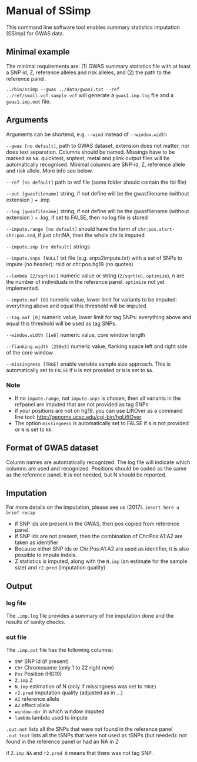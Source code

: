 # Manual of SSimp

This command line software tool enables summary statistics imputation (SSimp) for GWAS data. 
	
## Minimal example
The minimal requirements are: (1) GWAS summary statistics file with at least a SNP id, Z, reference alleles and risk alleles, and (2) the path to the reference panel. 

`../bin/ssimp --gwas ../data/gwas1.txt --ref ../ref/small.vcf.sample.vcf` will generate a `gwas1.imp.log` file and a `gwas1.imp.out` file.
	

## Arguments
[//]: -------------------------------
Arguments can be shortend, e.g. `--wind` instead of `--window.width`

`--gwas [no default]`, path to GWAS dataset, extension does not matter, nor does text separation.  Columns should be named. Missings have to be marked as `NA`. quicktest, snptest, metal and plink output files will be automatically recognised. Minimal columns are SNP-id, Z, reference allele and risk allele. More info see below.

`--ref [no default]` path to vcf file (same folder should contain the tbi file)

`--out [gwasfilename]` string, if not define will be the gwasfilename (without extension ) + .imp

`--log [gwasfilename]` string, if not define will be the gwasfilename (without extension ) + .log, if set to FALSE, then no log file is stored

`--impute.range [no default]` should have the form of `chr:pos.start-chr:pos.end`, if just chr:NA, then the whole chr is imputed

`--impute.snp [no default]` strings

`--impute.snps [NULL]` txt file (e.g. snps2impute.txt) with a set of SNPs to impute (no header): rsid or chr:pos.hg19 (no quotes)

`--lambda [2/sqrt(n)]` numeric value or string (`2/sqrt(n)`, `optimize`), n are the number of individuals in the reference panel. `optimize` not yet implemented.

`--impute.maf [0]` numeric value, lower limit for variants to be imputed: everything above and equal this threshold will be imputed

`--tag.maf [0]` numeric value, lower limit for tag SNPs: everything above and equal this threshold will be used as tag SNPs. 

`--window.width [1e6]` numeric value, core window length

`--flanking.width [250e3]` numeric value, flanking space left and right side of the core window
		
`--missingness [TRUE]` enable variable sample size approach. This is automatically set to `FALSE` if `N` is not provided or `N` is set to `NA`.

### Note	
- If no `impute.range`, not `impute.snps` is chosen, then all variants in the refpanel are imputed that are not provided as tag SNPs.
- if your positions are not on hg19, you can use LiftOver as a command line tool: http://genome.ucsc.edu/cgi-bin/hgLiftOver
- The option `missingness` is automatically set to FALSE if `N` is not provided or `N` is set to `NA`.

## Format of GWAS dataset
Column names are automatically recognized. The log file will indicate which columns are used and recognized. Positions should be coded as the same as the reference panel. It is not needed, but N should be reported. 

## Imputation
For more details on the imputation, please see us (2017). 
`insert here a brief recap`

- if SNP ids are present in the GWAS, then pos copied from reference panel. 
- if SNP ids are not present, then the combination of Chr:Pos:A1:A2 are taken as identifier
- Because either SNP ids or Chr:Pos:A1:A2 are used as identifier, it is also possible to impute indels.
- Z statistics is imputed, along with the `N.imp` (an estimate for the sample size) and `r2.pred` (imputation quality)

 
## Output
### log file
The `.imp.log` file provides a summary of the imputation done and the results of sanity checks. 

### out file
The `.imp.out` file has
the following columns:

- `SNP` SNP id (if present)
- `Chr` Chromosome (only 1 to 22 right now)
- `Pos` Position (HG19)
- `Z.imp` Z
- `N.imp` estimation of N (only if missingness was set to `TRUE`)
- `r2.pred` imputation quality (adjusted as in ...)
- `A1` reference allele
- `A2` effect allele
- `window.nbr` in which window imputed
- `lambda` lambda used to impute

`.out.not` lists all the SNPs that were not found in the reference panel 
`.out.tnot` lists all the tSNPs that were not used as tSNPs (but needed): not found in the reference panel or had an NA in Z

if `Z.imp NA` and `r2.pred 0` means that there was not tag SNP.
